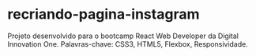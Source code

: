 # recriando-pagina-instagram
Projeto desenvolvido para o bootcamp React Web Developer da Digital Innovation One.
Palavras-chave: CSS3, HTML5, Flexbox, Responsividade.
